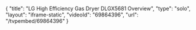 {
    "title": "LG High Efficiency Gas Dryer DLGX5681 Overview",
    "type": "solo",
    "layout": "iframe-static",
    "videoId": "69864396",
    "url": "\/tvpembed\/69864396"
}